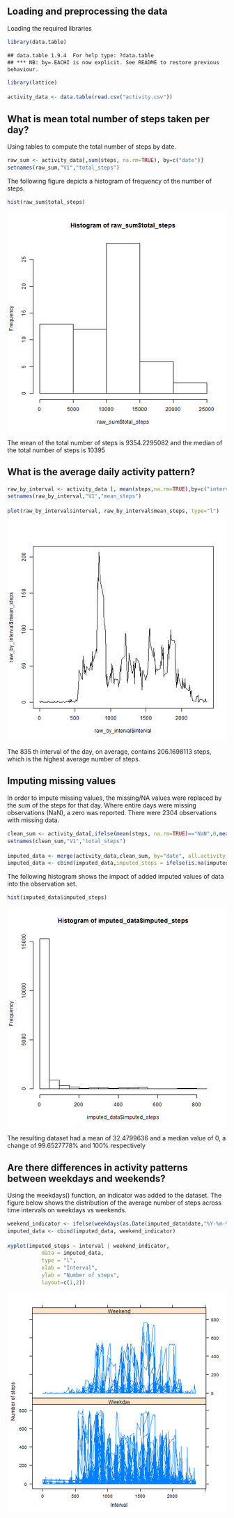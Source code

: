 ## Loading and preprocessing the data

Loading the required libraries

```r
library(data.table)
```

```
## data.table 1.9.4  For help type: ?data.table
## *** NB: by=.EACHI is now explicit. See README to restore previous behaviour.
```

```r
library(lattice)

activity_data <- data.table(read.csv("activity.csv"))
```

## What is mean total number of steps taken per day?
Using tables to compute the total number of steps by date. 

```r
raw_sum <- activity_data[,sum(steps, na.rm=TRUE), by=c("date")]
setnames(raw_sum,"V1","total_steps")
```

The following figure depicts a histogram of frequency of the number of steps. 


```r
hist(raw_sum$total_steps)
```

![plot of chunk unnamed-chunk-3](figure/unnamed-chunk-3-1.png) 

The mean of the total number of steps is 9354.2295082 and the median of the total number of steps is 10395

## What is the average daily activity pattern?


```r
raw_by_interval <- activity_data [, mean(steps,na.rm=TRUE),by=c("interval")]
setnames(raw_by_interval,"V1","mean_steps")

plot(raw_by_interval$interval, raw_by_interval$mean_steps, type="l")
```

![plot of chunk unnamed-chunk-4](figure/unnamed-chunk-4-1.png) 

The 835 th interval of the day, on average, contains 206.1698113 steps, which is the highest average number of steps.

## Imputing missing values
In order to impute missing values, the missing/NA values were replaced by the sum of the steps for that day. Where entire days were missing observations (NaN), a zero was reported. There were 2304 observations with missing data. 


```r
clean_sum <- activity_data[,ifelse(mean(steps, na.rm=TRUE)=="NaN",0,mean(steps,na.rm=TRUE)), by=c("date")]
setnames(clean_sum,"V1","total_steps")

imputed_data <- merge(activity_data,clean_sum, by="date", all.activity_data=TRUE)
imputed_data <- cbind(imputed_data,imputed_steps = ifelse(is.na(imputed_data$steps),imputed_data$total_steps,imputed_data$steps))
```

The following histogram shows the impact of added imputed values of data into the observation set. 

```r
hist(imputed_data$imputed_steps)
```

![plot of chunk unnamed-chunk-6](figure/unnamed-chunk-6-1.png) 

The resulting dataset had a mean of 32.4799636 and a median value of 0, a change of 99.6527778% and 100% respectively

## Are there differences in activity patterns between weekdays and weekends?
Using the weekdays() function, an indicator was added to the dataset. The figure below shows the distribution of the average number of steps across time intervals on weekdays vs weekends. 


```r
weekend_indicator <- ifelse(weekdays(as.Date(imputed_data$date,"%Y-%m-%d")) == c("Sunday","Saturday"),"Weekend","Weekday")
imputed_data <- cbind(imputed_data, weekend_indicator)

xyplot(imputed_steps ~ interval | weekend_indicator, 
           data = imputed_data,
           type = "l",
           xlab = "Interval",
           ylab = "Number of steps",
           layout=c(1,2))
```

![plot of chunk unnamed-chunk-7](figure/unnamed-chunk-7-1.png) 

